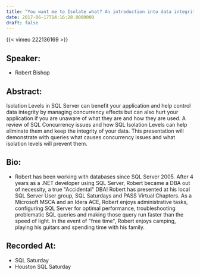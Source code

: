```yaml
---
title: "You want me to Isolate what? An introduction into data integrity and Isolation Levels of SQL Server"
date: 2017-06-17T14:16:28.0000000
draft: false
---
```


{{< vimeo 222136169 >}}

## Speaker:

 - Robert Bishop

## Abstract:

<p>Isolation Levels in SQL Server can benefit your application and help control data integrity by managing concurrency effects but can also hurt your application if you are unaware of what they are and how they are used.  A review of SQL Concurrency issues and how SQL Isolation Levels can help eliminate them and keep the integrity of your data.  This presentation will demonstrate with queries what causes concurrency issues and what isolation levels will prevent them.</p>

## Bio:

 - <p>Robert has been working with databases since SQL Server 2005.  After 4 years as a .NET developer using SQL Server, Robert became a DBA out of necessity, a true "Accidental" DBA!   Robert has presented at his local SQL Server User group, SQL Saturdays and PASS Virtual Chapters.  As a Microsoft MSCA and an Idera ACE, Robert enjoys administrative tasks, configuring SQL Server for optimal performance, troubleshooting problematic SQL queries and making those query run faster than the speed of light.  In the event of "free time", Robert enjoys camping, playing his guitars and spending time with his family.</p>

## Recorded At:

 - SQL Saturday
 - Houston SQL Saturday

